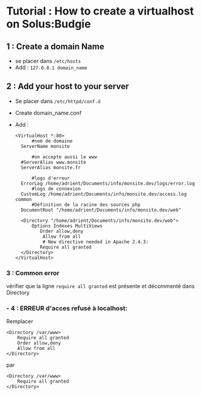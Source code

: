 # Tutorial : How to create a virtualhost on Solus:Budgie

## 1 : Create a domain Name

* se placer dans `/etc/hosts`
* Add : `127.0.0.1 domain_name`

## 2 : Add your host to your server

* Se placer dans `/etc/httpd/conf.d`
* Create domain\_name.conf
* Add :

  ```text
  <VirtualHost *:80>
        #nom de domaine
    ServerName monsite

        #on accepte aussi le www
    #ServerAlias www.monsite
    ServerAlias monsite.fr

        #logs d'erreur
    ErrorLog /home/adrient/Documents/info/monsite.dev/logs/error.log 
        #logs de connexion
    CustomLog /home/adrient/Documents/info/monsite.dev/access.log common
        #Définition de la racine des sources php
    DocumentRoot "/home/adrient/Documents/info/monsite.dev/web"

    <Directory "/home/adrient/Documents/info/monsite.dev/web">
        Options Indexes MultiViews
           Order allow,deny
            Allow from all
            # New directive needed in Apache 2.4.3: 
           Require all granted
    </Directory>
  </VirtualHost>
  ```

### 3 : Common error

vérifier que la ligne `require all granted` est présente et décommenté dans Directory

### - 4 : ERREUR d'acces refusé à localhost:

Remplacer

```text
<Directory /var/www>
    Require all granted
    Order allow,deny
    Allow from all
</Directory>
```

par

```text
<Directory /var/www>
    Require all granted
</Directory>
```

